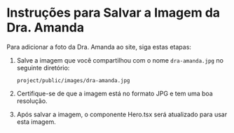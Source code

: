 # Instruções para Salvar a Imagem da Dra. Amanda

Para adicionar a foto da Dra. Amanda ao site, siga estas etapas:

1. Salve a imagem que você compartilhou com o nome `dra-amanda.jpg` no seguinte diretório:
   ```
   project/public/images/dra-amanda.jpg
   ```

2. Certifique-se de que a imagem está no formato JPG e tem uma boa resolução.

3. Após salvar a imagem, o componente Hero.tsx será atualizado para usar esta imagem.